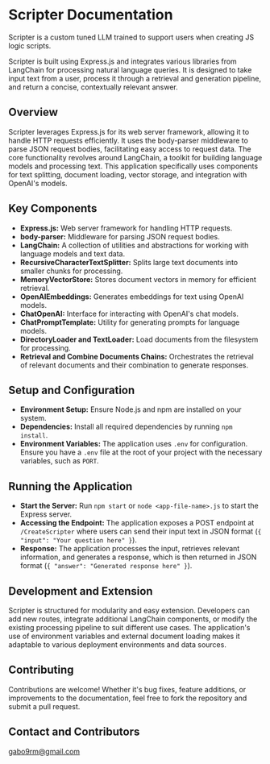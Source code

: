 # Scripter Documentation

Scripter is a custom tuned LLM trained to support users when creating JS logic scripts.

Scripter is built using Express.js and integrates various libraries from LangChain for processing natural language queries. It is designed to take input text from a user, process it through a retrieval and generation pipeline, and return a concise, contextually relevant answer.

## Overview

Scripter leverages Express.js for its web server framework, allowing it to handle HTTP requests efficiently. It uses the body-parser middleware to parse JSON request bodies, facilitating easy access to request data. The core functionality revolves around LangChain, a toolkit for building language models and processing text. This application specifically uses components for text splitting, document loading, vector storage, and integration with OpenAI's models.

## Key Components 

- **Express.js:** Web server framework for handling HTTP requests.
- **body-parser:** Middleware for parsing JSON request bodies.
- **LangChain:** A collection of utilities and abstractions for working with language models and text data.
- **RecursiveCharacterTextSplitter:** Splits large text documents into smaller chunks for processing.
- **MemoryVectorStore:** Stores document vectors in memory for efficient retrieval.
- **OpenAIEmbeddings:** Generates embeddings for text using OpenAI models.
- **ChatOpenAI:** Interface for interacting with OpenAI's chat models.
- **ChatPromptTemplate:** Utility for generating prompts for language models.
- **DirectoryLoader and TextLoader:** Load documents from the filesystem for processing.
- **Retrieval and Combine Documents Chains:** Orchestrates the retrieval of relevant documents and their combination to generate responses.

## Setup and Configuration

- **Environment Setup:** Ensure Node.js and npm are installed on your system.
- **Dependencies:** Install all required dependencies by running `npm install`.
- **Environment Variables:** The application uses `.env` for configuration. Ensure you have a `.env` file at the root of your project with the necessary variables, such as `PORT`.

## Running the Application

- **Start the Server:** Run `npm start` or `node <app-file-name>.js` to start the Express server.
- **Accessing the Endpoint:** The application exposes a POST endpoint at `/CreateScripter` where users can send their input text in JSON format (`{ "input": "Your question here" }`).
- **Response:** The application processes the input, retrieves relevant information, and generates a response, which is then returned in JSON format (`{ "answer": "Generated response here" }`).

## Development and Extension

Scripter is structured for modularity and easy extension. Developers can add new routes, integrate additional LangChain components, or modify the existing processing pipeline to suit different use cases. The application's use of environment variables and external document loading makes it adaptable to various deployment environments and data sources.

## Contributing

Contributions are welcome! Whether it's bug fixes, feature additions, or improvements to the documentation, feel free to fork the repository and submit a pull request.

## Contact and Contributors

gabo9rm@gmail.com



